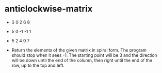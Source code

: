 # anticlockwise-matrix

 * 3 0 2 6 8 
 * 5 0 -1 -1 1
 * 5 2 4 9 7


* Return the elements of the given matrix in spiral form. The program should stop when it sees -1. The starting point will be 3 and the direction will be down until the end of the column, then right until the end of the row, up to the top and left.

